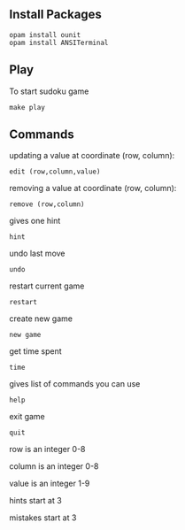 ## Install Packages
```
opam install ounit
opam install ANSITerminal
```

## Play 

To start sudoku game
```
make play
``` 

## Commands 

updating a value at coordinate (row, column): 
```
edit (row,column,value)
```

removing a value at coordinate (row, column): 
```
remove (row,column)
```

gives one hint
```
hint
```

undo last move
```
undo
```

restart current game
```
restart
```

create new game
```
new game
```

get time spent
```
time
```

gives list of commands you can use
```
help
```

exit game
```
quit
```

row is an integer 0-8

column is an integer 0-8

value is an integer 1-9

hints start at 3

mistakes start at 3